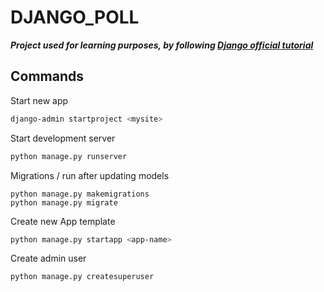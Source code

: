 # DJANGO_POLL
***Project used for learning purposes, by following [Django official tutorial](https://docs.djangoproject.com/en/4.2/intro/tutorial01/)***

## Commands
Start new app
```bash
django-admin startproject <mysite>
```

Start development server
```bash
python manage.py runserver

```

Migrations / run after updating models
```bashe a
python manage.py makemigrations
python manage.py migrate

```

Create new App template
```bash
python manage.py startapp <app-name>
```

Create admin user
```bash
python manage.py createsuperuser
```